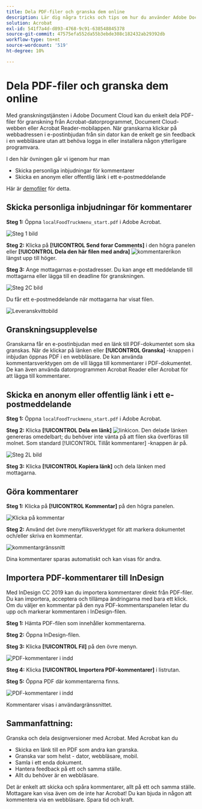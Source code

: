 ```yaml
---
title: Dela PDF-filer och granska dem online
description: Lär dig några tricks och tips om hur du använder Adobe Document Cloud
solution: Acrobat
exl-id: 541f7a4d-d893-4768-9c91-638548845378
source-git-commit: 47575efa552da55b3ebde308c182432ab29392db
workflow-type: tm+mt
source-wordcount: '519'
ht-degree: 10%

---
```


# Dela PDF-filer och granska dem online

Med granskningstjänsten i Adobe Document Cloud kan du enkelt dela PDF-filer för granskning från Acrobat-datorprogrammet, Document Cloud-webben eller Acrobat Reader-mobilappen. När granskarna klickar på webbadressen i e-postinbjudan från sin dator kan de enkelt ge sin feedback i en webbläsare utan att behöva logga in eller installera någon ytterligare programvara.

I den här övningen går vi igenom hur man

* Skicka personliga inbjudningar för kommentarer
* Skicka en anonym eller offentlig länk i ett e-postmeddelande

Här är [demofiler](assets/01_Review.zip) för detta.

## Skicka personliga inbjudningar för kommentarer

**Steg 1:** Öppna `localFoodTruckmenu_start.pdf` i Adobe Acrobat.

![Steg 1 bild](assets/Step1.png)

**Steg 2:** Klicka på **[!UICONTROL Send forar Comments]** i den högra panelen eller **[!UICONTROL Dela den här filen med andra]** ![kommentarerikon](assets/sendforcommentsicon.png)  längst upp till höger.

**Steg 3:** Ange mottagarnas e-postadresser. Du kan ange ett meddelande till mottagarna eller lägga till en deadline för granskningen.

![Steg 2C bild](assets/Step2C.png)

Du får ett e-postmeddelande när mottagarna har visat filen.

![Leveranskvittobild](assets/deliveryReceipt_Track.png)

## Granskningsupplevelse

Granskarna får en e-postinbjudan med en länk till PDF-dokumentet som ska granskas. När de klickar på länken eller **[!UICONTROL Granska]** -knappen i inbjudan öppnas PDF i en webbläsare. De kan använda kommentarsverktygen om de vill lägga till kommentarer i PDF-dokumentet. De kan även använda datorprogrammen Acrobat Reader eller Acrobat för att lägga till kommentarer.

## Skicka en anonym eller offentlig länk i ett e-postmeddelande

**Steg 1:** Öppna `localFoodTruckmenu_start.pdf` i Adobe Acrobat.

**Steg 2:** Klicka **[!UICONTROL Dela en länk]** ![linkicon](assets/sendlinkicon.png). Den delade länken genereras omedelbart; du behöver inte vänta på att filen ska överföras till molnet. Som standard [!UICONTROL Tillåt kommentarer] -knappen är på.

![Steg 2L bild](assets/Step2L.png)

**Steg 3:** Klicka **[!UICONTROL Kopiera länk]** och dela länken med mottagarna.

## Göra kommentarer

**Steg 1:** Klicka på **[!UICONTROL Kommentar]** på den högra panelen.

![Klicka på kommentar](assets/Cselect.jpg)

**Steg 2:** Använd det övre menyfliksverktyget för att markera dokumentet och/eller skriva en kommentar.

![kommentargränssnitt](assets/commentsui.png)

Dina kommentarer sparas automatiskt och kan visas för andra.

## Importera PDF-kommentarer till InDesign

Med InDesign CC 2019 kan du importera kommentarer direkt från PDF-filer. Du kan importera, acceptera och tillämpa ändringarna med bara ett klick. Om du väljer en kommentar på den nya PDF-kommentarspanelen letar du upp och markerar kommentaren i InDesign-filen.

**Steg 1:** Hämta PDF-filen som innehåller kommentarerna.

**Steg 2:** Öppna InDesign-filen.

**Steg 3:** Klicka **[!UICONTROL Fil]** på den övre menyn.

![PDF-kommentarer i indd](assets/inddpdf.png)

**Steg 4:** Klicka **[!UICONTROL Importera PDF-kommentarer]** i listrutan.

**Steg 5:** Öppna PDF där kommentarerna finns.

![PDF-kommentarer i indd](assets/inddpdfshown.png)

Kommentarer visas i användargränssnittet.

## Sammanfattning:

Granska och dela designversioner med Acrobat. Med Acrobat kan du

* Skicka en länk till en PDF som andra kan granska.
* Granska var som helst - dator, webbläsare, mobil.
* Samla i ett enda dokument.
* Hantera feedback på ett och samma ställe.
* Allt du behöver är en webbläsare.

Det är enkelt att skicka och spåra kommentarer, allt på ett och samma ställe. Mottagare kan visa även om de inte har Acrobat! Du kan bjuda in någon att kommentera via en webbläsare. Spara tid och kraft.
